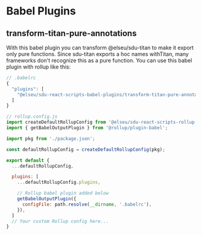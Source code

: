# Babel Plugins

## transform-titan-pure-annotations
With this babel plugin you can transform @elseu/sdu-titan to make it export only pure functions.
Since sdu-titan exports a hoc names withTitan, many frameworks don't recognize this as a pure function. 
You can use this babel plugin with rollup like this:

```js
// .babelrc
{
  "plugins": [
    "@elseu/sdu-react-scripts-babel-plugins/transform-titan-pure-annotations"
  ]
}
```
```js
// rollup.config.js
import createDefaultRollupConfig from '@elseu/sdu-react-scripts-rollup'
import { getBabelOutputPlugin } from '@rollup/plugin-babel';

import pkg from './package.json';

const defaultRollupConfig = createDefaultRollupConfig(pkg);

export default {
  ...defaultRollupConfig,

  plugins: [
    ...defaultRollupConfig.plugins,

    // Rollup babel plugin added below
    getBabelOutputPlugin({
      configFile: path.resolve(__dirname, '.babelrc'),
    }),
  ]
  // Your custom Rollup config here...
}
```
